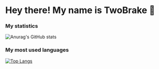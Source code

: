 # Hey there! My name is TwoBrake 👋

### My statistics
![Anurag's GitHub stats](https://github-readme-stats.vercel.app/api?username=TwoBrake&show_icons=true)
### My most used languages
[![Top Langs](https://github-readme-stats.vercel.app/api/top-langs/?username=TwoBrake&langs_count=5)](https://github.com/anuraghazra/github-readme-stats)
